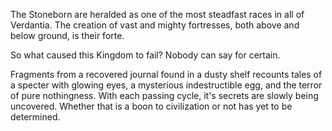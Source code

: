 The Stoneborn are heralded as one of the most steadfast races in all of Verdantia. The creation of vast and mighty fortresses, both above and below ground, is their forte.

So what caused this Kingdom to fail?
Nobody can say for certain.

Fragments from a recovered journal found in a dusty shelf recounts tales of a specter with glowing eyes, a mysterious indestructible egg, and the terror of pure nothingness. With each passing cycle, it's secrets are slowly being uncovered. Whether that is a boon to civilization or not has yet to be determined.
